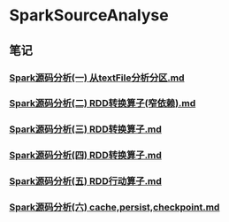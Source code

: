 # SparkSourceAnalyse

## 笔记

### [Spark源码分析(一) 从textFile分析分区.md](https://github.com/alecxl/SparkSourceAnalyse/blob/master/md/Spark%E6%BA%90%E7%A0%81%E5%88%86%E6%9E%90(%E4%B8%80)%20%E4%BB%8EtextFile%E5%88%86%E6%9E%90%E5%88%86%E5%8C%BA.md)

### [Spark源码分析(二) RDD转换算子(窄依赖).md](https://github.com/alecxl/SparkSourceAnalyse/blob/master/md/Spark%E6%BA%90%E7%A0%81%E5%88%86%E6%9E%90(%E4%BA%8C)%20RDD%E8%BD%AC%E6%8D%A2%E7%AE%97%E5%AD%90(%E7%AA%84%E4%BE%9D%E8%B5%96).md)

### [Spark源码分析(三) RDD转换算子.md](https://github.com/alecxl/SparkSourceAnalyse/blob/master/md/Spark%E6%BA%90%E7%A0%81%E5%88%86%E6%9E%90(%E4%B8%89)%20RDD%E8%BD%AC%E6%8D%A2%E7%AE%97%E5%AD%90.md)

### [Spark源码分析(四) RDD转换算子.md](https://github.com/alecxl/SparkSourceAnalyse/blob/master/md/Spark%E6%BA%90%E7%A0%81%E5%88%86%E6%9E%90(%E5%9B%9B)%20RDD%E8%BD%AC%E6%8D%A2%E7%AE%97%E5%AD%90.md)

### [Spark源码分析(五) RDD行动算子.md](https://github.com/alecxl/SparkSourceAnalyse/blob/master/md/Spark%E6%BA%90%E7%A0%81%E5%88%86%E6%9E%90(%E4%BA%94)%20RDD%E8%A1%8C%E5%8A%A8%E7%AE%97%E5%AD%90.md)

### [Spark源码分析(六) cache,persist,checkpoint.md](https://github.com/alecxl/SparkSourceAnalyse/blob/master/md/Spark%E6%BA%90%E7%A0%81%E5%88%86%E6%9E%90(%E5%85%AD)%20cache%2Cpersist%2Ccheckpoint.md)

